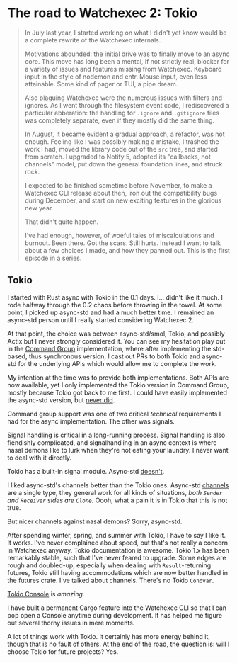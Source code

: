 # The road to Watchexec 2: Tokio

> In July last year, I started working on what I didn't yet know would be a
> complete rewrite of the Watchexec internals.
> 
> Motivations abounded: the initial drive was to finally move to an async core.
> This move has long been a mental, if not strictly real, blocker for a variety
> of issues and features missing from Watchexec. Keyboard input in the style of
> nodemon and entr. Mouse input, even less attainable. Some kind of pager or
> TUI, a pipe dream.
> 
> Also plaguing Watchexec were the numerous issues with filters and ignores. As
> I went through the filesystem event code, I rediscovered a particular
> abberation: the handling for `.ignore` and `.gitignore` files was completely
> separate, even if they mostly did the same thing.
> 
> In August, it became evident a gradual approach, a refactor, was not enough.
> Feeling like I was possibly making a mistake, I trashed the work I had, moved
> the library code out of the `src` tree, and started from scratch. I upgraded
> to Notify 5, adopted its "callbacks, not channels" model, put down the
> general foundation lines, and struck rock.
> 
> I expected to be finished sometime before November, to make a Watchexec CLI
> release about then, iron out the compatibility bugs during December, and
> start on new exciting features in the glorious new year.
> 
> That didn't quite happen.
> 
> I've had enough, however, of woeful tales of miscalculations and burnout.
> Been there. Got the scars. Still hurts. Instead I want to talk about a few
> choices I made, and how they panned out. This is the first episode in a
> series.

## Tokio

I started with Rust async with Tokio in the 0.1 days. I... didn't like it much.
I rode halfway through the 0.2 chaos before throwing in the towel. At some
point, I picked up async-std and had a much better time. I remained an
async-std person until I really started considering Watchexec 2.

At that point, the choice was between async-std/smol, Tokio, and possibly Actix
but I never strongly considered it. You can see my hesitation play out in the
[Command Group](https://github.com/watchexec/command-group) implementation,
where after implementing the std-based, thus synchronous version, I cast out
PRs to both Tokio and async-std for the underlying APIs which would allow me to
complete the work.

My intention at the time was to provide both implementations. Both APIs are now
available, yet I only implemented the Tokio version in Command Group, mostly
because Tokio got back to me first. I could have easily implemented the
async-std version, but [never did](https://github.com/watchexec/command-group/issues/4).

Command group support was one of two critical _technical_ requirements I had
for the async implementation. The other was signals.

Signal handling is critical in a long-running process. Signal handling is also
fiendishly complicated, and signalhandling in an async context is where nasal
demons like to lurk when they're not eating your laundry. I never want to deal
with it directly.

Tokio has a built-in signal module.
Async-std [doesn't](https://github.com/async-rs/async-std/issues/302).

I liked async-std's channels better than the Tokio ones. Async-std
[channels](https://docs.rs/async-std/latest/async_std/channel/index.html) are a
single type, they general work for all kinds of situations, _both `Sender` and
`Receiver` sides are `Clone`._ Oooh, what a pain it is in Tokio that this is
not true.

But nicer channels against nasal demons? Sorry, async-std.

After spending winter, spring, and summer with Tokio, I have to say I like it.
It works. I've never complained about speed, but that's not really a concern in
Watchexec anyway. Tokio documentation is awesome. Tokio 1.x has been remarkably
stable, such that I've never feared to upgrade. Some edges are rough and
doubled-up, especially when dealing with `Result`-returning futures, Tokio
still having accommodations which are now better handled in the futures crate.
I've talked about channels. There's no Tokio `Condvar`.

[Tokio Console](https://github.com/tokio-rs/console) is _amazing_.

I have built a permanent Cargo feature into the Watchexec CLI so that I can pop
open a Console anytime during development. It has helped me figure out several
thorny issues in mere moments.

A lot of things work with Tokio. It certainly has more energy behind it, though
that is no fault of others. At the end of the road, the question is: will I
choose Tokio for future projects? Yes.
